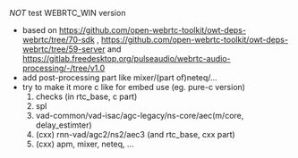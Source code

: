 
*NOT* test WEBRTC_WIN version

- based on https://github.com/open-webrtc-toolkit/owt-deps-webrtc/tree/70-sdk , https://github.com/open-webrtc-toolkit/owt-deps-webrtc/tree/59-server and https://gitlab.freedesktop.org/pulseaudio/webrtc-audio-processing/-/tree/v1.0
- add post-processing part like mixer/(part of)neteq/...
- try to make it more c like for embed use (eg. pure-c version)
    1. checks (in rtc_base, c part)
    2. spl
    3. vad-common/vad-isac/agc-legacy/ns-core/aec(m/core, delay_estimter)
    4. (cxx) rnn-vad/agc2/ns2/aec3 (and rtc_base, cxx part)
    5. (cxx) apm, mixer, neteq, ...
